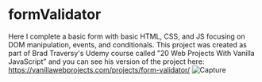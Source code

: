 # formValidator

Here I complete a basic form with basic HTML, CSS, and JS focusing on DOM manipulation, events, and conditionals. This project was created as part of Brad Traversy's Udemy course called "20 Web Projects With Vanilla JavaScript" and you can see his version of the project here: https://vanillawebprojects.com/projects/form-validator/
![Capture](https://user-images.githubusercontent.com/67854778/87213878-a11a6500-c36b-11ea-9691-e053b68aa911.JPG)
